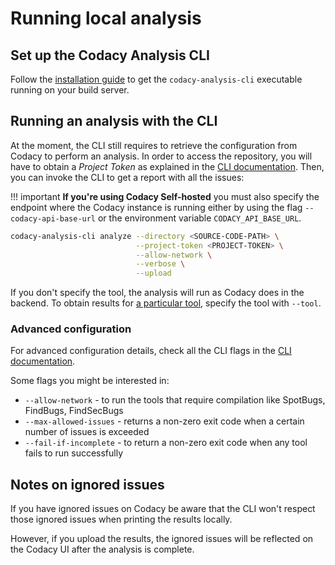 # Running local analysis

## Set up the Codacy Analysis CLI

Follow the [installation guide](https://github.com/codacy/codacy-analysis-cli#install) to get the `codacy-analysis-cli` executable running on your build server.

## Running an analysis with the CLI

At the moment, the CLI still requires to retrieve the configuration from Codacy to perform an analysis. In order to access the repository, you will have to obtain a *Project Token* as explained in the [CLI documentation](https://github.com/codacy/codacy-analysis-cli#project-token). Then, you can invoke the CLI to get a report with all the issues:

!!! important
    **If you're using Codacy Self-hosted** you must also specify the endpoint where the Codacy instance is running either by using the flag `--codacy-api-base-url` or the environment variable `CODACY_API_BASE_URL`.

```bash
codacy-analysis-cli analyze --directory <SOURCE-CODE-PATH> \
                            --project-token <PROJECT-TOKEN> \
                            --allow-network \
                            --verbose \
                            --upload
```

If you don't specify the tool, the analysis will run as Codacy does in the backend. To obtain results for [a particular tool](../../repositories-configure/codacy-configuration-file.md#which-tools-can-be-configured-and-which-name-should-i-use), specify the tool with `--tool`.

### Advanced configuration

For advanced configuration details, check all the CLI flags in the [CLI documentation](https://github.com/codacy/codacy-analysis-cli#commands-and-configuration).

Some flags you might be interested in:

-   `--allow-network` - to run the tools that require compilation like SpotBugs, FindBugs, FindSecBugs
-   `--max-allowed-issues` - returns a non-zero exit code when a certain number of issues is exceeded
-   `--fail-if-incomplete` - to return a non-zero exit code when any tool fails to run successfully

## Notes on ignored issues

If you have ignored issues on Codacy be aware that the CLI won't respect those ignored issues when printing the results locally.

However, if you upload the results, the ignored issues will be reflected on the Codacy UI after the analysis is complete.
